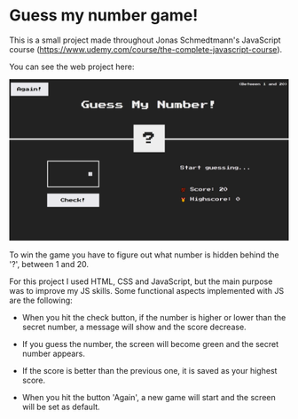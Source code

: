 # Guess my number game!

This is a small project made throughout Jonas Schmedtmann's JavaScript course (https://www.udemy.com/course/the-complete-javascript-course).

You can see the web project here:

![Alt img](preview.PNG?raw=true 'guess-my-number-preview')

To win the game you have to figure out what number is hidden behind the '?', between 1 and 20.

For this project I used HTML, CSS and JavaScript, but the main purpose was to improve my JS skills. Some functional aspects implemented with JS are the following:

- When you hit the check button, if the number is higher or lower than the secret number, a message will show and the score decrease.

- If you guess the number, the screen will become green and the secret number appears.

- If the score is better than the previous one, it is saved as your highest score.

* When you hit the button 'Again', a new game will start and the screen will be set as default.
